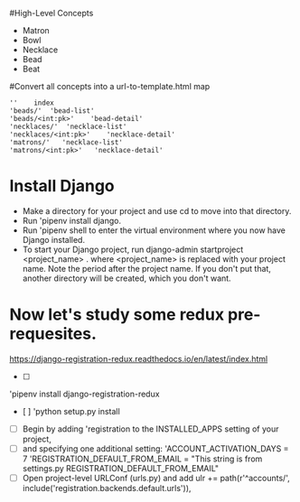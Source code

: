 #High-Level Concepts
* Matron
* Bowl
* Necklace
* Bead
* Beat

#Convert all concepts into a url-to-template.html map

    ''    index
    'beads/'  'bead-list'
    'beads/<int:pk>'    'bead-detail'
    'necklaces/'  'necklace-list'
    'necklaces/<int:pk>'    'necklace-detail'
    'matrons/'   'necklace-list'
    'matrons/<int:pk>'   'necklace-detail'

# Install Django
* Make a directory for your project and use cd to move into that directory.
* Run 
'pipenv install django.
* Run 
'pipenv shell 
to enter the virtual environment where you now have Django installed.
* To start your Django project, run django-admin startproject <project_name> . where <project_name> is replaced with your project name. Note the period after the project name. If you don't put that, another directory will be created, which you don't want.

# Now let's study some redux pre-requesites.
https://django-registration-redux.readthedocs.io/en/latest/index.html

- [ ]
'pipenv install django-registration-redux
- [ ]
'python setup.py install
- [ ] Begin by adding 
'registration 
to the INSTALLED_APPS setting of your project, 
- [ ] and specifying one additional setting:
'ACCOUNT_ACTIVATION_DAYS = 7
'REGISTRATION_DEFAULT_FROM_EMAIL = "This string is from settings.py REGISTRATION_DEFAULT_FROM_EMAIL"
- [ ] Open project-level URLConf (urls.py) and add
ulr += path(r'^accounts/', include('registration.backends.default.urls')),
